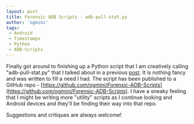 ```yaml
---
layout: post
title: Forensic ADB Scripts - adb-pull-stat.py 
author: 'ogmini'
tags:
 - Android
 - Timestamps
 - Python
 - ADB-Scripts
---
```


Finally got around to finishing up a Python script that I am creatively calling "adb-pull-stat.py" that I talked about in a previous [post](https://ogmini.github.io/2025/10/03/Filesystem-Timestamp-ADB-Script.html). It is nothing fancy and was written to fill a need I had. The script has been published to a GitHub repo - [https://github.com/ogmini/Forensic-ADB-Scripts](https://github.com/ogmini/Forensic-ADB-Scripts). I have a sneaky feeling that I might be writing more "utility" scripts as I continue looking and Android devices and they'll be finding their way into that repo. 

Suggestions and critiques are always welcome!
